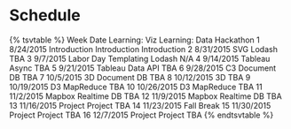 # Schedule

{% tsvtable %}
Week	Date		Learning: Viz	Learning: Data	Hackathon
1	8/24/2015		Introduction	Introduction	Introduction
2	8/31/2015		SVG	Lodash	TBA
3	9/7/2015	Labor Day 	Templating	Lodash	N/A
4	9/14/2015		Tableau	Async	TBA
5	9/21/2015		Tableau	Data API	TBA
6	9/28/2015		C3	Document DB	TBA
7	10/5/2015		3D	Document DB	TBA
8	10/12/2015		3D		TBA
9	10/19/2015		D3	MapReduce	TBA
10	10/26/2015		D3	MapReduce	TBA
11	11/2/2015		Mapbox	Realtime DB	TBA
12	11/9/2015		Mapbox	Realtime DB	TBA
13	11/16/2015		Project	Project	TBA
14	11/23/2015	Fall Break
15	11/30/2015		Project	Project	TBA
16	12/7/2015		Project	Project	TBA
{% endtsvtable %}
